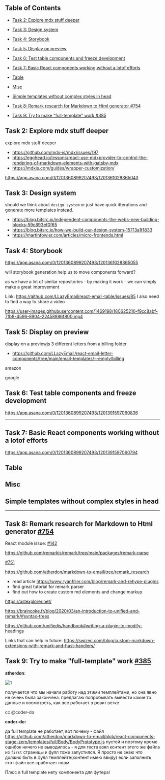 ## Table of Contents


- [Task 2: Explore mdx stuff deeper](#task-2-explore-mdx-stuff-deeper)

- [Task 3: Design system](#task-3-design-system)

- [Task 4: Storybook](#task-4-storybook)

- [Task 5: Display on preview](#task-5-display-on-preview)

- [Task 6: Test table components and freeze development](#task-6-test-table-components-and-freeze-development)

- [Task 7: Basic React components working without a lotof efforts](#task-7-basic-react-components-working-without-a-lotof-efforts)

- [Table](#table)

- [Misc](#misc)

- [Simple templates without complex styles in head](#simple-templates-without-complex-styles-in-head)

- [Task 8: Remark research for Markdown to Html generator #754](#task-8-remark-research-for-markdown-to-html-generator-754)

- [Task 9: Try to make "full-template" work #385](#task-9-try-to-make-full-template-work-385)


## Task 2: Explore mdx stuff deeper

explore mdx stuff deeper

- https://github.com/mdx-js/mdx/issues/197
- https://egghead.io/lessons/react-use-mdxprovider-to-control-the-rendering-of-markdown-elements-with-gatsby-mdx
- https://mdxjs.com/guides/wrapper-customization/

https://app.asana.com/0/1201360899207493/1201361028365043

## Task 3: Design system

should we think about `design system` or just have quick itterations and generate more templates instead.
- https://blog.bitsrc.io/independent-components-the-webs-new-building-blocks-59c893ef0f65
- https://blog.bitsrc.io/how-we-build-our-design-system-15713a1f1833
- https://martinfowler.com/articles/micro-frontends.html


## Task 4: Storybook

https://app.asana.com/0/1201360899207493/1201361028365055

will storybook generation help us to move components forward?

as we have a lot of similar repositories - by making it work - we can simply make a great improvement

Link: https://github.com/LLazyEmail/react-email-table/issues/85 I also need to find a way to share a video

https://user-images.githubusercontent.com/1469198/180625210-f9cc8abf-7fb8-4596-8904-22458886f800.mp4


## Task 5: Display on preview

display on a previewjs 3 different letters from a billing folder
- https://github.com/LLazyEmail/react-email-letter-components/tree/main/email-templates/--empty/billing

amazon

google



## Task 6: Test table components and freeze development

https://app.asana.com/0/1201360899207493/1201391597060836


----

## Task 7: Basic React components working without a lotof efforts 
https://app.asana.com/0/1201360899207493/1201391597060794

## Table


## Misc


## Simple templates without complex styles in head

---

## Task 8: Remark research for Markdown to Html generator [#754](https://github.com/LLazyEmail/markdown-to-email/issues/754)

React module issue: [#142](https://github.com/LLazyEmail/markdown-to-email/issues/142)

https://github.com/remarkjs/remark/tree/main/packages/remark-parse

[#751](https://github.com/LLazyEmail/markdown-to-email/discussions/751)

https://github.com/atherdon/markdown-to-email/tree/remark_research

- read article https://www.ryanfiller.com/blog/remark-and-rehype-plugins
- find great tutorial for remark parser
- find out how to create custom md elements and change markup

https://astexplorer.net/

https://braincoke.fr/blog/2020/03/an-introduction-to-unified-and-remark/#syntax-trees

https://github.com/unifiedjs/handbook#writing-a-plugin-to-modify-headings

Links that can help in future:
https://swizec.com/blog/custom-markdown-extensions-with-remark-and-hast-handlers/

## Task 9: Try to make "full-template" work [#385](https://github.com/LLazyEmail/markdown-to-email/issues/385)

__atherdon:__

![1](https://user-images.githubusercontent.com/1469198/116010103-b8d68780-a625-11eb-8acc-67b9c96a7f37.png "1")

получается что мы начали работу над этими темплейтами, но она явно не очень была закончена.
предлагаю попробывать вывести какие то данные и посмотреть, как все работает в реакт ветке

сс @coder-do

__coder-do:__

да full template не работает, вот почему - файл https://github.com/atherdon/markdown-to-email/blob/react-components-stage-zero/templates/full/Body/BodyPrototype.js пустой и поэтому кроме ошибок ничего не выводилось - я для теста взял контент этого же файла из `first` страницы и фулл тоже запустился. Я просто не знаю что должно быть в фулл темплейте(контент имею ввиду) если заполнить этот файл все сработает норм

Плюс в full template нету компонента для футера!
